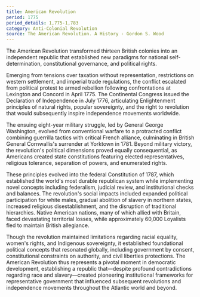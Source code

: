 ```yaml
---
title: American Revolution
period: 1775
period_details: 1,775-1,783
category: Anti-Colonial Revolution
source: The American Revolution. A History - Gordon S. Wood
---
```

The American Revolution transformed thirteen British colonies into an independent republic that established new paradigms for national self-determination, constitutional governance, and political rights. 

Emerging from tensions over taxation without representation, restrictions on western settlement, and imperial trade regulations, the conflict escalated from political protest to armed rebellion following confrontations at Lexington and Concord in April 1775. The Continental Congress issued the Declaration of Independence in July 1776, articulating Enlightenment principles of natural rights, popular sovereignty, and the right to revolution that would subsequently inspire independence movements worldwide. 

The ensuing eight-year military struggle, led by General George Washington, evolved from conventional warfare to a protracted conflict combining guerrilla tactics with critical French alliance, culminating in British General Cornwallis's surrender at Yorktown in 1781. Beyond military victory, the revolution's political dimensions proved equally consequential, as Americans created state constitutions featuring elected representatives, religious tolerance, separation of powers, and enumerated rights. 

These principles evolved into the federal Constitution of 1787, which established the world's most durable republican system while implementing novel concepts including federalism, judicial review, and institutional checks and balances. The revolution's social impacts included expanded political participation for white males, gradual abolition of slavery in northern states, increased religious disestablishment, and the disruption of traditional hierarchies. Native American nations, many of which allied with Britain, faced devastating territorial losses, while approximately 60,000 Loyalists fled to maintain British allegiance. 

Though the revolution maintained limitations regarding racial equality, women's rights, and Indigenous sovereignty, it established foundational political concepts that resonated globally, including government by consent, constitutional constraints on authority, and civil liberties protections. The American Revolution thus represents a pivotal moment in democratic development, establishing a republic that—despite profound contradictions regarding race and slavery—created pioneering institutional frameworks for representative government that influenced subsequent revolutions and independence movements throughout the Atlantic world and beyond. 